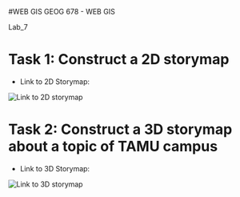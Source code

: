 #WEB GIS
GEOG 678 - WEB GIS

Lab_7

# Task 1: Construct a 2D storymap

- Link to 2D Storymap:

![Link to 2D storymap](https://arcg.is/1498PT0)


# Task 2: Construct a 3D storymap about a topic of TAMU campus

- Link to 3D Storymap:

![Link to 3D storymap](https://arcg.is/0TTGTq2)

